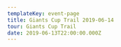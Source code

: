 ```yaml
---
templateKey: event-page
title: Giants Cup Trail 2019-06-14
tour: Giants Cup Trail
date: 2019-06-13T22:00:00.000Z
---
```


